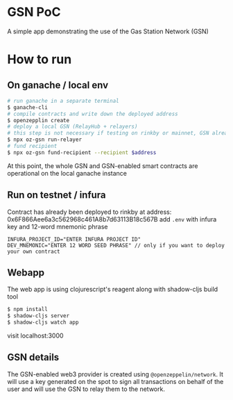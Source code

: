 # GSN PoC

A simple app demonstrating the use of the Gas Station Network (GSN)

# How to run

## On ganache / local env
```bash
# run ganache in a separate terminal
$ ganache-cli
# compile contracts and write down the deployed address
$ openzepplin create
# deploy a local GSN (RelayHub + relayers)
# this step is not necessary if testing on rinkby or mainnet, GSN already exists there
$ npx oz-gsn run-relayer
# fund recipient
$ npx oz-gsn fund-recipient --recipient $address
```

At this point, the whole GSN and GSN-enabled smart contracts are operational on the local ganache instance

## Run on testnet / infura

Contract has already been deployed to rinkby at address: 0x6F866Aee6a3c562968c461A8b7d63113B18c567B
add `.env` with infura key and 12-word mnemonic phrase

```
INFURA_PROJECT_ID="ENTER INFURA PROJECT ID"
DEV_MNEMONIC="ENTER 12 WORD SEED PHRASE" // only if you want to deploy your own contract
```

## Webapp
The web app is using clojurescript's reagent along with shadow-cljs build tool

```bash
$ npm install
$ shadow-cljs server
$ shadow-cljs watch app
```

visit localhost:3000

## GSN details
The GSN-enabled web3 provider is created using `@openzeppelin/network`. It will use a key generated on the spot to sign all transactions on behalf of the user and will use the GSN to relay them to the network.